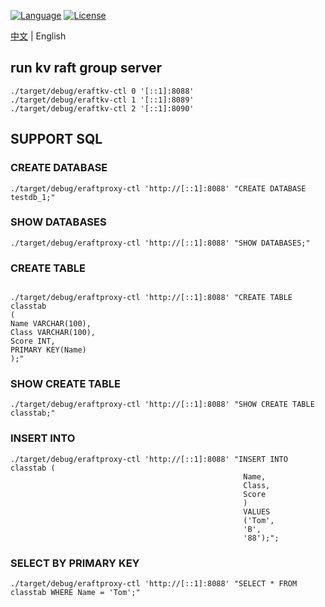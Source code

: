 [![Language](https://img.shields.io/badge/Language-Go-blue.svg)](https://golang.org/)
[![License](https://img.shields.io/badge/license-MIT-green)](https://opensource.org/licenses/MIT)

[中文](README.md) | English


## run kv raft group server

```
./target/debug/eraftkv-ctl 0 '[::1]:8088'
./target/debug/eraftkv-ctl 1 '[::1]:8089'
./target/debug/eraftkv-ctl 2 '[::1]:8090'
```

## SUPPORT SQL

### CREATE DATABASE

```
./target/debug/eraftproxy-ctl 'http://[::1]:8088' "CREATE DATABASE testdb_1;"
```

### SHOW DATABASES
```
./target/debug/eraftproxy-ctl 'http://[::1]:8088' "SHOW DATABASES;"
```

### CREATE TABLE

```

./target/debug/eraftproxy-ctl 'http://[::1]:8088' "CREATE TABLE classtab 
( 
Name VARCHAR(100), 
Class VARCHAR(100), 
Score INT, 
PRIMARY KEY(Name)
);"

```

### SHOW CREATE TABLE

```
./target/debug/eraftproxy-ctl 'http://[::1]:8088' "SHOW CREATE TABLE classtab;"
```

### INSERT INTO

```
./target/debug/eraftproxy-ctl 'http://[::1]:8088' "INSERT INTO classtab (
                                                    Name,
                                                    Class,
                                                    Score
                                                    )
                                                    VALUES
                                                    ('Tom',
                                                    'B',
                                                    '88');";
```

### SELECT BY PRIMARY KEY

```
./target/debug/eraftproxy-ctl 'http://[::1]:8088' "SELECT * FROM classtab WHERE Name = 'Tom';"
```



